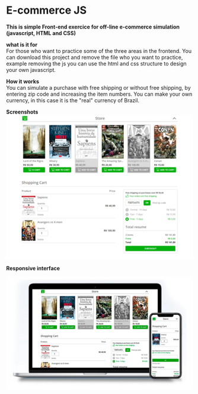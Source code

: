 # E-commerce JS

<strong>This is simple Front-end exercice for off-line e-commerce simulation (javascript, HTML and CSS)</strong>

<strong>what is it for</strong><br/>
For those who want to practice some of the three areas in the frontend.
You can download this project and remove the file who you want to practice, example removing the js you can use the html and css structure to design your own javascript.

<strong>How it works</strong><br/>
You can simulate a purchase with free shipping or without free shipping, by entering zip code and increasing the item numbers. You can make your own currency, in this case it is the "real" currency of Brazil.

<b>Screenshots</b>
![screenshots](https://raw.githubusercontent.com/marconip/e-commerce-js/master/img/desktop-free-shipping.png)

<b>Responsive interface</b>

![screenshots](https://raw.githubusercontent.com/marconip/e-commerce-js/master/img/responsive.jpg)



